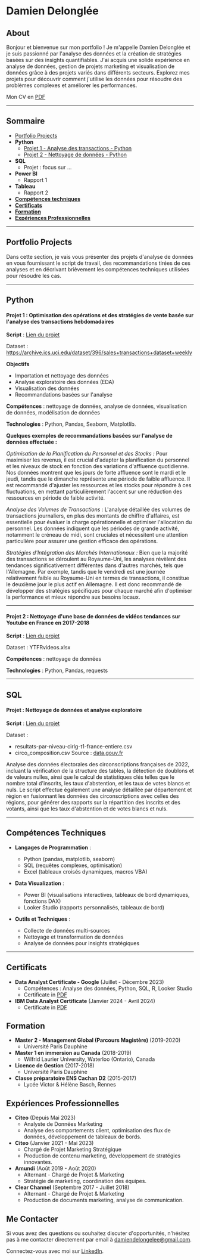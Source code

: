 # Damien Delonglée

## About

Bonjour et bienvenue sur mon portfolio ! Je m'appelle Damien Delonglée et je suis passionné par l'analyse des données et la création de stratégies basées sur des insights quantifiables. J'ai acquis une solide expérience en analyse de données, gestion de projets marketing et visualisation de données grâce à des projets variés dans différents secteurs. Explorez mes projets pour découvrir comment j'utilise les données pour résoudre des problèmes complexes et améliorer les performances.

Mon CV en [PDF](https://drive.google.com/file/d/1wWqibsE7rykk5v4wtnj2cMXITnY5FHpP/view?usp=sharing)

---
## Sommaire
* [Portfolio Projects](#ptfprojects)
* **Python**
  - [Projet 1 - Analyse des transactions - Python](#python1)
  - [Projet 2 - Nettoyage de données - Python](#python2)
* **SQL**
  - Projet : focus sur ...
* **Power BI**
  - Rapport 1
* **Tableau**
  - Rapport 2
* [**Compétences techniques**](#techniques)
* [**Certificats**](#certificates)
* [**Formation**](#formation)
* [**Expériences Professionnelles**](#experiences)
---
<a id="ptfprojects"></a>
## Portfolio Projects
Dans cette section, je vais vous présenter des projets d'analyse de données en vous fournissant le script de travail, des recommandations tirées de ces analyses et en décrivant brièvement les compétences techniques utilisées pour résoudre les cas.

---

## Python
<a id="python1"></a>
#### Projet 1 : Optimisation des opérations et des stratégies de vente basée sur l'analyse des transactions hebdomadaires

**Script** : [Lien du projet](https://gist.github.com/Daamien2/f9737d7d04cf27bb5386378b6f90a7c6)

Dataset : https://archive.ics.uci.edu/dataset/396/sales+transactions+dataset+weekly

**Objectifs**
- Importation et nettoyage des données
- Analyse exploratoire des données (EDA)
- Visualisation des données
- Recommandations basées sur l'analyse

**Compétences** : nettoyage de données, analyse de données, visualisation de données, modélisation de données

**Technologies** : Python, Pandas, Seaborn, Matplotlib.

**Quelques exemples de recommandations basées sur l'analyse de données effectuée :** 

*Optimisation de la Planification du Personnel et des Stocks :*
Pour maximiser les revenus, il est crucial d'adapter la planification du personnel et les niveaux de stock en fonction des variations d'affluence quotidienne. Nos données montrent que les jours de forte affluence sont le mardi et le jeudi, tandis que le dimanche représente une période de faible affluence. Il est recommandé d'ajuster les ressources et les stocks pour répondre à ces fluctuations, en mettant particulièrement l'accent sur une réduction des ressources en période de faible activité.

*Analyse des Volumes de Transactions :*
L'analyse détaillée des volumes de transactions journaliers, en plus des montants de chiffre d'affaires, est essentielle pour évaluer la charge opérationnelle et optimiser l'allocation du personnel. Les données indiquent que les périodes de grande activité, notamment le créneau de midi, sont cruciales et nécessitent une attention particulière pour assurer une gestion efficace des opérations.

*Stratégies d'Intégration des Marchés Internationaux :*
Bien que la majorité des transactions se déroulent au Royaume-Uni, les analyses révèlent des tendances significativement différentes dans d'autres marchés, tels que l'Allemagne. Par exemple, tandis que le vendredi est une journée relativement faible au Royaume-Uni en termes de transactions, il constitue le deuxième jour le plus actif en Allemagne. Il est donc recommandé de développer des stratégies spécifiques pour chaque marché afin d'optimiser la performance et mieux répondre aux besoins locaux.



---

<a id="python2"></a>
#### Projet 2 : Nettoyage d'une base de données de vidéos tendances sur Youtube en France en 2017-2018

**Script** : [Lien du projet](https://gist.github.com/Daamien2/499646ec05d6b87c9dce1c4432e35b74)

Dataset : YTFRvideos.xlsx

**Compétences** : nettoyage de données

**Technologies** : Python, Pandas, requests



---

## SQL
<a id="sql1"></a>
#### Projet : Nettoyage de données et analyse exploratoire

**Script** : [Lien du projet](https://github.com/Daamien2/Damien_D_Data-analysis-portfolio/blob/main/Elections_2022_Circos.sql)

Dataset : 
  - resultats-par-niveau-cirlg-t1-france-entiere.csv
  - circo_composition.csv
Source : [data.gouv.fr](https://www.data.gouv.fr/fr/pages/donnees-des-elections/)

Analyse des données électorales des circonscriptions françaises de 2022, incluant la vérification de la structure des tables, la détection de doublons et de valeurs nulles, ainsi que le calcul de statistiques clés telles que le nombre total d'inscrits, les taux d'abstention, et les taux de votes blancs et nuls. Le script effectue également une analyse détaillée par département et région en fusionnant les données des circonscriptions avec celles des régions, pour générer des rapports sur la répartition des inscrits et des votants, ainsi que les taux d'abstention et de votes blancs et nuls.

---
<a id="techniques"></a>
## Compétences Techniques

- **Langages de Programmation** :
  - Python (pandas, matplotlib, seaborn)
  - SQL (requêtes complexes, optimisation)
  - Excel (tableaux croisés dynamiques, macros VBA)

- **Data Visualization** :
  - Power BI (visualisations interactives, tableaux de bord dynamiques, fonctions DAX)
  - Looker Studio (rapports personnalisés, tableaux de bord)

- **Outils et Techniques** :
  - Collecte de données multi-sources
  - Nettoyage et transformation de données
  - Analyse de données pour insights stratégiques

---
<a id="certificates"></a>
## Certificats
- **Data Analyst Certificate - Google** (Juillet - Décembre 2023)
  - Compétences : Analyse des données, Python, SQL, R, Looker Studio
  - Certificate in [PDF](https://github.com/Daamien2/Damien_D_Data-analysis-portfolio/blob/main/Google%20Data%20Analyst%20Certificate.pdf)
- **IBM Data Analyst Certificate** (Janvier 2024 - Avril 2024)
  - Certificate in [PDF](https://github.com/Daamien2/Damien_D_Data-analysis-portfolio/blob/main/IBM%20Data%20Analyst%20Certificate.pdf)

<a id="formation"></a>
## Formation
- **Master 2 - Management Global (Parcours Magistère)** (2019-2020)
  - Université Paris Dauphine
- **Master 1 en immersion au Canada** (2018-2019)
  - Wilfrid Laurier University, Waterloo (Ontario), Canada
- **Licence de Gestion** (2017-2018)
  - Université Paris Dauphine
- **Classe préparatoire ENS Cachan D2** (2015-2017)
  - Lycée Victor & Hélène Basch, Rennes

<a id="experiences"></a>
## Expériences Professionnelles

- **Citeo** (Depuis Mai 2023)
  - Analyste de Données Marketing
  - Analyse des comportements client, optimisation des flux de données, développement de tableaux de bords.
- **Citeo** (Janvier 2021 - Mai 2023)
  - Chargé de Projet Marketing Stratégique
  - Production de contenu marketing, développement de stratégies innovantes.
- **Amundi** (Août 2019 - Août 2020)
  - Alternant - Chargé de Projet & Marketing
  - Stratégie de marketing, coordination des équipes.
- **Clear Channel** (Septembre 2017 - Juillet 2018)
  - Alternant - Chargé de Projet & Marketing
  - Production de documents marketing, analyse de communication.

## Me Contacter

Si vous avez des questions ou souhaitez discuter d'opportunités, n'hésitez pas à me contacter directement par email à [damiendelongelee@gmail.com](mailto:damiendelongelee@gmail.com).

Connectez-vous avec moi sur [LinkedIn](https://www.linkedin.com/in/damiendelonglee).
